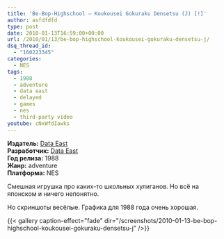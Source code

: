 ```yaml
---
title: 'Be-Bop-Highschool – Koukousei Gokuraku Densetsu (J) [!]'
author: asfdfdfd
type: post
date: 2010-01-13T16:59:00+00:00
url: /2010/01/13/be-bop-highschool-koukousei-gokuraku-densetsu-j/
dsq_thread_id:
  - "160223345"
categories:
  - NES
tags:
  - 1988
  - adventure
  - data east
  - delayed
  - games
  - nes
  - third-party video  
youtube: cNxWfdIawks
---
```

**Издатель:** [Data East][1]  
**Разработчик:** [Data East][1]  
**Год релиза:** 1988  
**Жанр:** adventure  
**Платформа:** NES

Смешная игрушка про каких-то школьных хулиганов. Но всё на японском и ничего непонятно.

Но скриншоты весёлые. Графика для 1988 года очень хорошая.

{{< gallery caption-effect="fade" dir="/screenshots/2010-01-13-be-bop-highschool-koukousei-gokuraku-densetsu-j" />}}

 [1]: https://www.mobygames.com/company/data-east-corporation
